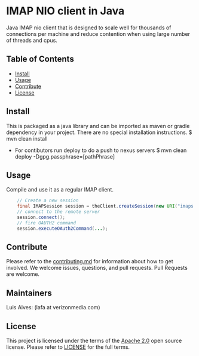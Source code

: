 

# IMAP NIO client in Java
Java IMAP nio client that is designed to scale well for thousands of connections per machine and reduce contention when using large number of threads and cpus.


## Table of Contents

- [Install](#install)
- [Usage](#usage)
- [Contribute](#contribute)
- [License](#license)

## Install

This is packaged as a java library and can be imported as maven or gradle dependency in your project. There are no special installation instructions.
$ mvn clean install

- For contibutors run deploy to do a push to nexus servers
$ mvn clean deploy -Dgpg.passphrase=[pathPhrase]


## Usage

Compile and use it as a regular IMAP client.

```java
    // Create a new session
    final IMAPSession session = theClient.createSession(new URI("imaps://imap.server.com:993"), new GenericListener(), logManager);
    // connect to the remote server
    session.connect();
    // fire OAUTH2 command
    session.executeOAuth2Command(...);
```

## Contribute

Please refer to the [contributing.md](contributing.md) for information about how to get involved. We welcome issues, questions, and pull requests. Pull Requests are welcome.

## Maintainers

Luis Alves: (lafa at verizonmedia.com)

## License

This project is licensed under the terms of the [Apache 2.0](LICENSE-Apache-2.0) open source license. Please refer to [LICENSE](LICENSE) for the full terms.
